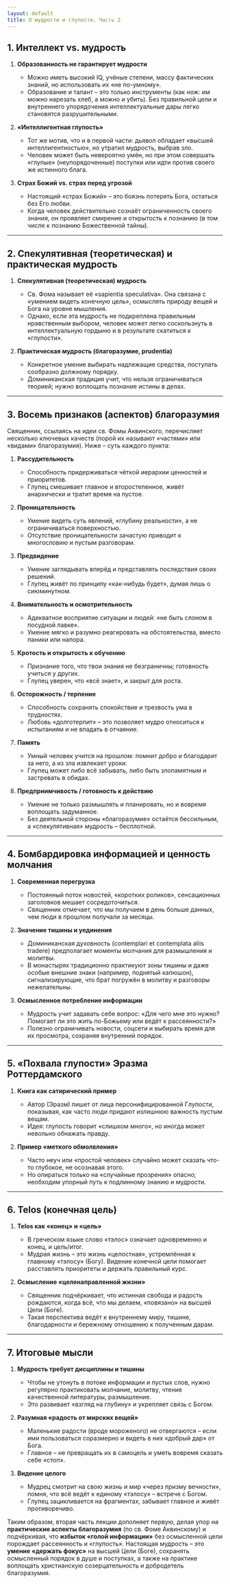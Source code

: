 ```yaml
---
layout: default
title: О мудрости и глупости. Часть 2
---
```


## 1. Интеллект vs. мудрость

1. **Образованность не гарантирует мудрости**  
   - Можно иметь высокий IQ, учёные степени, массу фактических знаний, но использовать их «не по-умному».  
   - Образование и талант – это только инструменты (как нож: им можно нарезать хлеб, а можно и убить). Без правильной цели и внутреннего упорядочения интеллектуальные дары легко становятся разрушительными.

2. **«Интеллигентная глупость»**  
   - Тот же мотив, что и в первой части: дьявол обладает «высшей интеллигентностью», но утратил мудрость, выбрав зло.  
   - Человек может быть невероятно умён, но при этом совершать «глупые» (неупорядоченные) поступки или идти против своего же истинного блага.

3. **Страх Божий vs. страх перед угрозой**  
   - Настоящий «страх Божий» – это боязнь потерять Бога, остаться без Его любви.  
   - Когда человек действительно сознаёт ограниченность своего знания, он проявляет смирение и открытость к познанию (в том числе к познанию Божественной тайны).

---

## 2. Спекулятивная (теоретическая) и практическая мудрость

1. **Спекулятивная (теоретическая) мудрость**  
   - Св. Фома называет её «sapientia speculativa». Она связана с «умением видеть конечную цель», осмыслять природу вещей и Бога на уровне мышления.  
   - Однако, если эта мудрость не подкреплена правильным нравственным выбором, человек может легко соскользнуть в интеллектуальную гордыню и в результате скатиться к «глупости».

2. **Практическая мудрость (благоразумие, prudentia)**  
   - Конкретное умение выбирать надлежащие средства, поступать сообразно должному порядку.  
   - Доминиканская традиция учит, что нельзя ограничиваться теорией; нужно воплощать познание истины в делах.

---

## 3. Восемь признаков (аспектов) благоразумия

Священник, ссылаясь на идеи св. Фомы Аквинского, перечисляет несколько ключевых качеств (порой их называют «частями» или «видами» благоразумия). Ниже – суть каждого пункта:

1. **Рассудительность**  
   - Способность придерживаться чёткой иерархии ценностей и приоритетов.  
   - Глупец смешивает главное и второстепенное, живёт анархически и тратит время на пустое.

2. **Проницательность**  
   - Умение видеть суть явлений, «глубину реальности», а не ограничиваться поверхностью.  
   - Отсутствие проницательности зачастую приводит к многословию и пустым разговорам.

3. **Предвидение**  
   - Умение заглядывать вперёд и представлять последствия своих решений.  
   - Глупец живёт по принципу «как-нибудь будет», думая лишь о сиюминутном.

4. **Внимательность и осмотрительность**  
   - Адекватное восприятие ситуации и людей: «не быть слоном в посудной лавке».  
   - Умение мягко и разумно реагировать на обстоятельства, вместо паники или напора.

5. **Кротость и открытость к обучению**  
   - Признание того, что твои знания не безграничны; готовность учиться у других.  
   - Глупец уверен, что «всё знает», и закрыт для роста.

6. **Осторожность / терпение**  
   - Способность сохранять спокойствие и трезвость ума в трудностях.  
   - Любовь «долготерпит» – это позволяет мудро относиться к испытаниям и не впадать в отчаяние.

7. **Память**  
   - Умный человек учится на прошлом: помнит добро и благодарит за него, а из зла извлекает уроки.  
   - Глупец может либо всё забывать, либо быть злопамятным и застревать в обидах.

8. **Предприимчивость / готовность к действию**  
   - Умение не только размышлять и планировать, но и вовремя воплощать задуманное.  
   - Без деятельной стороны «благоразумие» остаётся бессильным, а «спекулятивная» мудрость – бесплотной.

---

## 4. Бомбардировка информацией и ценность молчания

1. **Современная перегрузка**  
   - Постоянный поток новостей, «коротких роликов», сенсационных заголовков мешает сосредоточиться.  
   - Священник отмечает, что мы получаем в день больше данных, чем люди в прошлом получали за месяцы.

2. **Значение тишины и уединения**  
   - Доминиканская духовность (contemplari et contemplata aliis tradere) предполагает моменты молчания для размышления и молитвы.  
   - В монастырях традиционно практикуют зоны тишины и даже особые внешние знаки (например, поднятый капюшон), сигнализирующие, что брат погружён в молитву и разговоры нежелательны.

3. **Осмысленное потребление информации**  
   - Мудрость учит задавать себе вопрос: «Для чего мне это нужно? Помогает ли это жить по-Божьему или ведёт к рассеянности?»  
   - Полезно ограничивать новости, соцсети и выбирать время для их просмотра, сохраняя внутренний порядок.

---

## 5. «Похвала глупости» Эразма Роттердамского

1. **Книга как сатирический пример**  
   - Автор (Эразм) пишет от лица персонифицированной Глупости, показывая, как часто люди придают излишнюю важность пустым вещам.  
   - Идея: глупость говорит «слишком много», но иногда может невольно обнажать правду.

2. **Пример «меткого обмолвления»**  
   - Часто неуч или «простой человек» случайно может сказать что-то глубокое, не осознавая этого.  
   - Но опираться только на «случайные прозрения» опасно; необходим упорный путь к подлинному знанию и мудрости.

---

## 6. Telos (конечная цель)

1. **Telos как «конец» и «цель»**  
   - В греческом языке слово «тэлос» означает одновременно и конец, и цель/итог.  
   - Мудрая жизнь – это жизнь «целостная», устремлённая к главному «тэлосу» (Богу). Видение конечной цели помогает расставлять приоритеты и держать правильный курс.

2. **Осмысление «целенаправленной жизни»**  
   - Священник подчёркивает, что истинная свобода и радость рождаются, когда всё, что мы делаем, «повязано» на высшей Цели (Боге).  
   - Такая перспектива ведёт к внутреннему миру, тишине, благодарности и бережному отношению к полученным дарам.

---

## 7. Итоговые мысли

1. **Мудрость требует дисциплины и тишины**  
   - Чтобы не утонуть в потоке информации и пустых слов, нужно регулярно практиковать молчание, молитву, чтение качественной литературы, размышление.  
   - Это развивает «взгляд на глубину» и укрепляет связь с Богом.

2. **Разумная «радость от мирских вещей»**  
   - Маленькие радости (вроде мороженого) не отвергаются – если ими пользоваться соразмерно и видеть в них «добрый дар» от Бога.  
   - Главное – не превращать их в самоцель и уметь вовремя сказать себе «стоп».

3. **Видение целого**  
   - Мудрец смотрит на свою жизнь и мир «через призму вечности», помня, что всё ведёт к единому «тэлосу» – встрече с Богом.  
   - Глупец зацикливается на фрагментах, забывает главное и живёт противоречиво.

Таким образом, вторая часть лекции дополняет первую, делая упор на **практические аспекты благоразумия** (по св. Фоме Аквинскому) и подчёркивая, что **избыток «голой информации»** без осмысленной цели порождает рассеянность и «глупость». Настоящая мудрость – это **умение «держать фокус»** на высшей Цели (Боге), сохранять осмысленный порядок в душе и поступках, а также на практике воплощать христианскую созерцательность и добродетель благоразумия.
